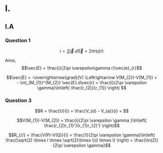 # I.
## I.A
### Question 1
$$i = \iint  \vec{j}.d\vec{S} = 2\pi r \varepsilon  j(r)$$

Ainsi,
$$\vec{E} = \frac{i}{2\pi \varepsilon\gamma r}\vec{e}_{r}$$

$$\vec{E} = -\overrightarrow{grad}(V) \Leftrightarrow V(M_{2})-V(M_{1}) = - \int_{M_{1}}^{M_{2}} \vec{E}.d\vec{r} = \frac{i}{2\pi \varepsilon \gamma}\ln\left( \frac{r_{2}}{r_{1}} \right)  $$

### Question 3
$$R = \frac{U}{i} = \frac{V_{d} - V_{a}}{i} = $$

$$V(M_{1})-V(M_{2}) = \frac{i}{2\pi \varepsilon \gamma }\ln\left( \frac{r_{2}r_{1}'}{r_{1}r_{2}'} \right)$$

$$R_{//} = \frac{V(P)-V(Q)}{i} = \frac{1}{2\pi \varepsilon \gamma}\ln\left( \frac{\sqrt{2} \times l \times \sqrt{2}\times l}{l \times l} \right) = \frac{\ln(2)}{2\pi \varepsilon \gamma}$$


